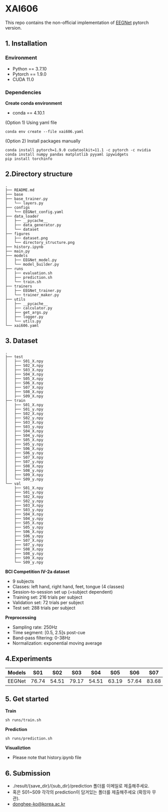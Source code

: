 # XAI606

This repo contains the non-official implementation of [EEGNet](https://arxiv.org/abs/1611.08024) pytorch version.

## 1. Installation

### Environment

- Python == 3.7.10
- Pytorch == 1.9.0
- CUDA 11.0

### Dependencies

**Create conda environment**

- conda == 4.10.1

(Option 1) Using yaml file

```shell
conda env create --file xai606.yaml
```

(Option 2) Install packages manually

```shell
conda install pytorch=1.9.0 cudatoolkit=11.1 -c pytorch -c nvidia
conda install numpy pandas matplotlib pyyaml ipywidgets
pip install torchinfo
```

## 2.Directory structure
```
.
├── README.md
├── base
├── base_trainer.py
│   └── layers.py
├── configs
│   └── EEGNet_config.yaml
├── data_loader
│   ├── __pycache__
│   ├── data_generator.py
│   └── dataset
├── figures
│   ├── dataset.png
│   └── directory_structure.png
├── history.ipynb
├── main.py
├── models
│   ├── EEGNet_model.py
│   └── model_builder.py
├── runs
│   ├── evaluation.sh
│   ├── prediction.sh
│   └── train.sh
├── trainers
│   ├── EEGNet_trainer.py
│   └── trainer_maker.py
├── utils
│   ├── __pycache__
│   ├── calculator.py
│   ├── get_args.py
│   ├── logger.py
│   └── utils.py
└── xai606.yaml
```

## 3. Dataset
```
.
├── test
│   ├── S01_X.npy
│   ├── S02_X.npy
│   ├── S03_X.npy
│   ├── S04_X.npy
│   ├── S05_X.npy
│   ├── S06_X.npy
│   ├── S07_X.npy
│   ├── S08_X.npy
│   ├── S09_X.npy
├── train
│   ├── S01_X.npy
│   ├── S01_y.npy
│   ├── S02_X.npy
│   ├── S02_y.npy
│   ├── S03_X.npy
│   ├── S03_y.npy
│   ├── S04_X.npy
│   ├── S04_y.npy
│   ├── S05_X.npy
│   ├── S05_y.npy
│   ├── S06_X.npy
│   ├── S06_y.npy
│   ├── S07_X.npy
│   ├── S07_y.npy
│   ├── S08_X.npy
│   ├── S08_y.npy
│   ├── S09_X.npy
│   └── S09_y.npy
└── val
    ├── S01_X.npy
    ├── S01_y.npy
    ├── S02_X.npy
    ├── S02_y.npy
    ├── S03_X.npy
    ├── S03_y.npy
    ├── S04_X.npy
    ├── S04_y.npy
    ├── S05_X.npy
    ├── S05_y.npy
    ├── S06_X.npy
    ├── S06_y.npy
    ├── S07_X.npy
    ├── S07_y.npy
    ├── S08_X.npy
    ├── S08_y.npy
    ├── S09_X.npy
    └── S09_y.npy
```
**BCI Competition IV-2a dataset**
- 9 subjects 
- Classes: left hand, right hand, feet, tongue (4 classes)
- Session-to-session set up (=subject dependent)
- Training set: 216 trials per subject 
- Validation set: 72 trials per subject
- Test set: 288 trials per subject

**Preprocessing**
- Sampling rate: 250Hz
- Time segment: [0.5, 2.5]s post-cue
- Band-pass filtering: 0-38Hz
- Normalization: exponential moving average

## 4.Experiments
|Models|S01|S02|S03|S04|S05|S06|S07|S08|S09|Mean|
|:---:|:---:|:---:|:---:|:---:|:---:|:---:|:---:|:---:|:---:|:---:|
|EEGNet|76.74|54.51|79.17|54.51|63.19|57.64|83.68|75.00|68.40|68.09|

## 5. Get started
**Train**
```shell
sh runs/train.sh
```

**Prediction**
```shell
sh runs/prediction.sh
```

**Visualiztion**
- Please note that history.ipynb file

## 6. Submission
- ./result/{save_dir}/{sub_dir}/prediction 폴더를 이메일로 제출해주세요.
- 혹은 S01~S09 각각의 prediction이 담겨있는 폴더를 제출해주세요 (확장자 무관).
- donghee-ko@korea.ac.kr